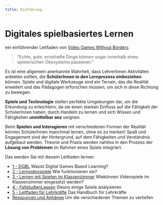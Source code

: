 ```yaml
---
title: Einführung
---
```


# Digitales spielbasiertes Lernen

ein einführender Leitfaden von [Video Games Without Borders](https://vgwb.org)

> "Echte, gute, ernsthafte Dinge können sogar innerhalb eines spielerischen Ökosystems passieren."

Es ist eine allgemein anerkannte Wahrheit, dass LehrerInnen Aktivitäten anbieten sollten, die **SchülerInnen in den Lernprozess einbeziehen** können. Spiele und digitale Werkzeuge sind ein Terrain, das die Realität erweitert und das Pädagogen erforschen müssen, um sich in diese Richtung zu bewegen.

**Spiele und Technologie** stellen perfekte Umgebungen dar, um die Erkundung zu erleichtern, da sie einen starken Einfluss auf die Fähigkeit der SchülerInnen haben, durch Handeln zu lernen und sich Wissen und Fähigkeiten **unmittelbar anz** ueignen.

Beim **Spielen und Interagieren** mit verschiedenen Formen der Realität können SchülerInnen manchmal lernen, ohne es zu merken! Spaß und Engagement sind der Hintergrund, auf dem Fähigkeiten und Verständnis aufgebaut werden. Theorie und Praxis werden nahtlos in den Prozess der **Lösung von Problemen** im Rahmen eines Spiels integriert.

Das werden Sie mit diesem Leitfaden lernen:

- [1 - DGBL](10_dgbl.md) Wasist Digital Games Based Learning?
- [2 - Lernvideospiele](20_educational_videogames.md) Wie funktionieren sie?
- [3 - Lernen mit Spielen im Klassenzimmer](30_learning.md) Wiekönnen Videospiele im Klassenzimmer eingesetzt werden?
- [4 - FallstudienLassen](40_case_studies.md) Sieuns einige Spiele analysieren
- [5 - Leitfaden für Lehrkräfte](50_teacher_guide.md) Das Handbuch für Lehrkräfte
- [Ressourcen und Anhänge](90_resources.md) Um die verschiedenen Themen zu vertiefen
